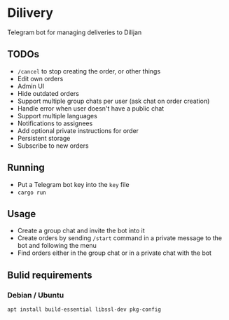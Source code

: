 # Dilivery
Telegram bot for managing deliveries to Dilijan

## TODOs
 - `/cancel` to stop creating the order, or other things
 - Edit own orders
 - Admin UI
 - Hide outdated orders
 - Support multiple group chats per user (ask chat on order creation)
 - Handle error when user doesn't have a public chat
 - Support multiple languages
 - Notifications to assignees
 - Add optional private instructions for order
 - Persistent storage
 - Subscribe to new orders

## Running
- Put a Telegram bot key into the `key` file
- `cargo run`

## Usage
 - Create a group chat and invite the bot into it
 - Create orders by sending `/start` command in a private message to the bot
   and following the menu
- Find orders either in the group chat or in a private chat with the bot

## Bulid requirements
### Debian / Ubuntu
```sh
apt install build-essential libssl-dev pkg-config
```
